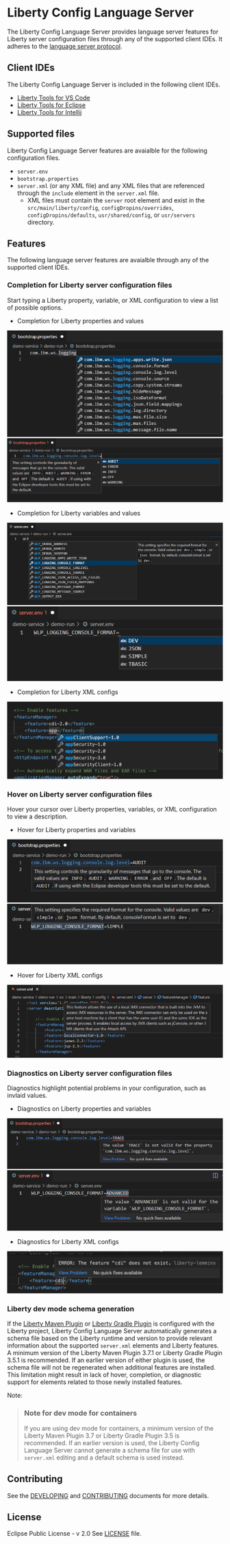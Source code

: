 # Liberty Config Language Server

The Liberty Config Language Server provides language server features for Liberty server configuration files through any of the supported client IDEs. It adheres to the [language server protocol](https://github.com/Microsoft/language-server-protocol).

## Client IDEs

The Liberty Config Language Server is included in the following client IDEs.

* [Liberty Tools for VS Code](https://github.com/OpenLiberty/liberty-tools-vscode)
* [Liberty Tools for Eclipse](https://github.com/OpenLiberty/liberty-tools-eclipse)
* [Liberty Tools for Intellij](https://github.com/OpenLiberty/liberty-tools-intellij)

## Supported files

Liberty Config Language Server features are avaialble for the following configuration files.

- `server.env`
- `bootstrap.properties`
- `server.xml` (or any XML file) and any XML files that are referenced through the `include` element in the `server.xml` file.
    - XML files must contain the `server` root element and exist in the `src/main/liberty/config`, `configDropins/overrides`, `configDropins/defaults`, `usr/shared/config`, or `usr/servers` directory.

## Features

The following language server features are avaialble through any of the supported client IDEs.

### Completion for Liberty server configuration files

Start typing a Liberty property, variable, or XML configuration to view a list of possible options.

* Completion for Liberty properties and values 

![Screen capture of Liberty property name suggestions in a bootstrap.properties file](./docs/images/property-completion.png "Completion suggestions for Liberty properties in bootstrap.properties") 
![Screen capture of value suggestions for a Liberty property in a bootstrap.properties file. If there is a default value, it is preselected.](./docs/images/property-value-completion.png "Completion suggestions for Liberty property values in bootstrap.properties")
* Completion for Liberty variables and values 

![Screen capture of Liberty variable suggestions in a server.env file](./docs/images/variable-completion.png "Completion suggestions for Liberty variables in server.env")
![Screen capture of value suggestions for a Liberty variable in a server.env file. If there is a default value, it is preselected](./docs/images/variable-value-completion.png "Completion suggestions for Liberty variable values in server.env")
* Completion for Liberty XML configs

![Screen capture of Liberty feature suggestions in a feature block in a server.xml file](./docs/images/feature-completion.png "Completion suggestions for Liberty configuration in server.xml")

### Hover on Liberty server configuration files

Hover your cursor over Liberty properties, variables, or XML configuration to view a description.

* Hover for Liberty properties and variables

![Screen capture of a documentation dialog appearing when hovering over a Liberty property in a bootstrap.properties file](./docs/images/property-hover.png "Hover on Liberty properties in bootstrap.properties")
![Screen capture of a documentation dialog appearing when hovering over a Liberty variable in a server.env file](./docs/images/variable-hover.png "Hover on Liberty server variables in server.env")

* Hover for Liberty XML configs

![Screen capture of feature documentation appearing when hovering over a Liberty feature in a server.xml file](./docs/images/feature-hover.png "Hover on Liberty features in server.xml")

### Diagnostics on Liberty server configuration files

Diagnostics highlight potential problems in your configuration, such as invlaid values. 

* Diagnostics on Liberty properties and variables

![Screen capture showing diagnostics marking an invalid value for a Liberty property in a bootstrap.properties file. Hovering over the diagnostic will provide more details.](./docs/images/property-diagnostic.png "Diagnostics on Liberty properties in bootstrap.properties")
![Screen capture showing diagnostics marking an invalid value for a Liberty variable in a server.env file. Hovering over the diagnostic will provide more details.](./docs/images/variable-diagnostic.png "Diagnostics on Liberty variables in server.env")

* Diagnostics for Liberty XML configs

![Screen capture showing diagnostics marking an invalid feature defined in a server.xml file. Hovering over the diagnostic will provide more details.](./docs/images/feature-diagnostic.png "Diagnostics on Liberty features in server.xml")

### Liberty dev mode schema generation
If the [Liberty Maven Plugin](https://github.com/OpenLiberty/ci.maven) or [Liberty Gradle Plugin](https://github.com/OpenLiberty/ci.gradle) is configured with the Liberty project, Liberty Config Language Server automatically generates a schema file based on the Liberty runtime and version to provide relevant information about the supported `server.xml` elements and Liberty features. A minimum version of the Liberty Maven Plugin 3.7.1 or Liberty Gradle Plugin 3.5.1 is recommended.  If an earlier version of either plugin is used, the schema file will not be regenerated when additional features are installed. This limitation might result in lack of hover, completion, or diagnostic support for elements related to those newly installed features.

Note: 

> ### Note for dev mode for containers
> If you are using dev mode for containers, a minimum version of the Liberty Maven Plugin 3.7 or Liberty Gradle Plugin 3.5 is recommended. If an earlier version is used, the Liberty Config Language Server cannot generate a schema file for use with `server.xml` editing and a default schema is used instead.

## Contributing
See the [DEVELOPING](./DEVELOPING.md) and [CONTRIBUTING](./CONTRIBUTING.md) documents for more details.
## License
Eclipse Public License - v 2.0 See [LICENSE](./LICENSE) file.
